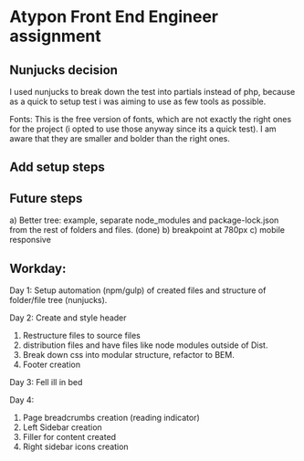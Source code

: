 Atypon Front End Engineer assignment
=================

Nunjucks decision
----------------

I used nunjucks to break down the test into partials instead of php, because as a quick to setup test i was aiming to use as few tools as possible.

Fonts:
This is the free version of fonts, which are not exactly the right ones for the project (i opted to use those anyway since its a quick test). I am aware that they are smaller and bolder than the right ones.


Add setup steps
--------------

Future steps
--------------
a) Better tree: example, separate node_modules and package-lock.json from the rest of folders and files. (done)
b) breakpoint at 780px
c) mobile responsive

Workday:
--------
Day 1: Setup automation (npm/gulp) of created files and structure of folder/file tree (nunjucks).

Day 2: Create and style header
1) Restructure files to source files
2) distribution files and have files like node modules outside of Dist.
3) Break down css into modular structure, refactor to BEM.
4) Footer creation

Day 3: Fell ill in bed

Day 4:
1) Page breadcrumbs creation (reading indicator)
2) Left Sidebar creation
3) Filler for content created
4) Right sidebar icons creation
